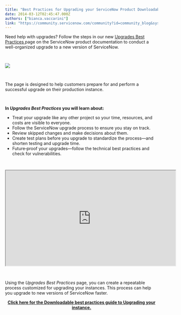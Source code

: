 ```yaml
---
title: "Best Practices for Upgrading your ServiceNow Product Downloadable"
date: 2014-03-12T02:45:47.000Z
authors: ["bianca.vaccarini"]
link: "https://community.servicenow.com/community?id=community_blog&sys_id=568da669dbd0dbc01dcaf3231f96198c"
---
```

<p>Need help with upgrades? Follow the steps in our new <a href="https://www.servicenow.com/success/deploy/now/upgrade-servicenow-quicker.html" target="_blank" rel="nofollow">Upgrades Best Practices </a>page on the ServiceNow product documentation to conduct a well-organized upgrade to a new version of ServiceNow.</p>
<p> </p>
<p><img style="max-width: 100%; max-height: 480px;" src="0c6decb5dbb86bc42be0a851ca96191c.iix" /></p>
<p> </p>
<p>The page is designed to help customers prepare for and perform a successful upgrade on their production instance.</p>
<p> </p>
<p><strong>In <em>Upgrades Best Practices</em> you will learn about:</strong></p>
<ul><li>Treat your upgrade like any other project so your time, resources, and costs are visible to everyone.</li><li>Follow the ServiceNow upgrade process to ensure you stay on track.</li><li>Review skipped changes and make decisions about them.</li><li>Create test plans before you upgrade to standardize the process—and shorten testing and upgrade time.</li><li>Future‑proof your upgrades—follow the technical best practices and check for vulnerabilities.</li></ul>
<p> </p>
<center><iframe src="https://www.youtube.com/embed/ob6CMJJtsBA" width="560" height="315"></iframe></center>
<p> </p>
<p>Using the <em>Upgrades Best Practices</em> page, you can create a repeatable process customized for upgrading your instances. This process can help you upgrade to new versions of ServiceNow faster.</p>
<p style="text-align: center;"><strong><a href="https://www.servicenow.com/lpbp/upgrade-servicenow-quicker.html" target="_blank" rel="nofollow">Click here for the Downloadable best practices guide to Upgrading your instance.</a></strong></p>
<p style="text-align: center;"> </p>
